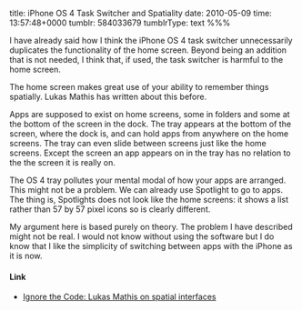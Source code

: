 title: iPhone OS 4 Task Switcher and Spatiality
date: 2010-05-09
time: 13:57:48+0000
tumblr: 584033679
tumblrType: text
%%%

I have already said how I think the iPhone OS 4 task switcher unnecessarily duplicates the functionality of the home screen. Beyond being an addition that is not needed, I think that, if used, the task switcher is harmful to the home screen. 

The home screen makes great use of your ability to remember things spatially. Lukas Mathis has written about this before. 

Apps are supposed to exist on home screens, some in folders and some at the bottom of the screen in the dock. The tray appears at the bottom of the screen, where the dock is, and can hold apps from anywhere on the home screens. The tray can even slide between screens just like the home screens. Except the screen an app appears on in the tray has no relation to the the screen it is really on. 

The OS 4 tray pollutes your mental modal of how your apps are arranged. This might not be a problem. We can already use Spotlight to go to apps. The thing is, Spotlights does not look like the home screens: it shows a list rather than 57 by 57 pixel icons so is clearly different. 

My argument here is based purely on theory. The problem I have described might not be real. I would not know without using the software but I do know that I like the simplicity of switching between apps with the iPhone as it is now. 

#### Link

- [Ignore the Code: Lukas Mathis on spatial interfaces](http://ignorethecode.net/blog/2008/02/23/spatial-thinking/)
